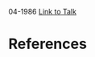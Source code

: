 

04-1986
[Link to Talk](https://www.churchofjesuschrist.org/study/general-conference/1986/04/priesthood-session?lang=eng)



# References

